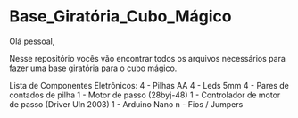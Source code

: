 # Base_Giratória_Cubo_Mágico

Olá pessoal,

Nesse repositório vocês vão encontrar todos os arquivos necessários para fazer uma base giratória para o cubo mágico.

Lista de Componentes Eletrônicos:
4 - Pilhas AA
4 - Leds 5mm
4 - Pares de contados de pilha
1 - Motor de passo (28byj-48)
1 - Controlador de motor de passo (Driver Uln 2003)
1 - Arduino Nano
n - Fios / Jumpers
